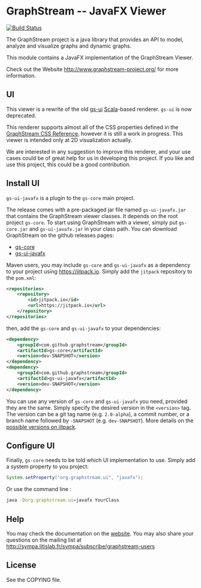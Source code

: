 # GraphStream -- JavaFX Viewer

[![Build Status](https://travis-ci.org/graphstream/gs-ui-javafx.svg?branch=master)](https://travis-ci.org/graphstream/gs-ui-javafx)

The GraphStream project is a java library that provides an API to model, analyze and visualize graphs and dynamic graphs.

This module contains a JavaFX implementation of the GraphStream Viewer.

Check out the Website <http://www.graphstream-project.org/> for more information.

## UI

This viewer is a rewrite of the old [gs-ui](https://github.com/graphstream/gs-ui) [Scala](http://www.scala-lang.org/)-based renderer. `gs-ui` is now deprecated.

This renderer supports almost all of the CSS properties defined in the [GraphStream CSS Reference](http://graphstream-project.org/doc/Tutorials/GraphStream-CSS-Reference_1.0/), however it is still a work in progress. This viewer is intended only at 2D visualization actually.

We are interested in any suggestion to improve this renderer, and your use cases could be of great help for us in developing this project. If you like and use this project, this could be a good contribution.

## Install UI

`gs-ui-javafx` is a plugin to the  `gs-core` main project. 

The release comes with a pre-packaged jar file named `gs-ui-javafx.jar` that contains the GraphStream viewer classes. It depends on the root project `gs-core`. To start using GraphStream with a viewer, simply put `gs-core.jar` and `gs-ui-javafx.jar` in your class path. You can download GraphStream on the github releases pages:

- [gs-core](https://github.com/graphstream/gs-core/releases)
- [gs-ui-javafx](https://github.com/graphstream/gs-ui-javafx/releases)

Maven users, you may include `gs-core` and `gs-ui-javafx` as a dependency to your project using <https://jitpack.io>.
Simply add the `jitpack` repository to the `pom.xml`:

```xml
<repositories>
    <repository>
        <id>jitpack.io</id>
        <url>https://jitpack.io</url>
    </repository>
</repositories>
```

then, add the `gs-core` and `gs-ui-javafx` to your dependencies:

```xml
<dependency>
    <groupId>com.github.graphstream</groupId>
    <artifactId>gs-core</artifactId>
    <version>dev-SNAPSHOT</version>
</dependency>
<dependency>
    <groupId>com.github.graphstream</groupId>
    <artifactId>gs-ui-javafx</artifactId>
    <version>dev-SNAPSHOT</version>
</dependency>
```

You can use any version of `gs-core` and `gs-ui-javafx` you need, provided they are the same. Simply specify the desired version in the `<version>` tag. The version can be a git tag name (e.g. `2.0-alpha`), a commit number, or a branch name followed by `-SNAPSHOT` (e.g. `dev-SNAPSHOT`). More details on the [possible versions on jitpack](https://jitpack.io/#graphstream/gs-core).

## Configure UI

Finally, `gs-core` needs to be told which UI implementation to use. Simply add a system property to you project: 

```java
System.setProperty("org.graphstream.ui", "javafx");
```

Or use the command line :

```bash
java -Dorg.graphstream.ui=javafx YourClass
```

## Help

You may check the documentation on the [website](http://graphstream-project.org). You may also share your questions on the mailing list at http://sympa.litislab.fr/sympa/subscribe/graphstream-users

## License

See the COPYING file.